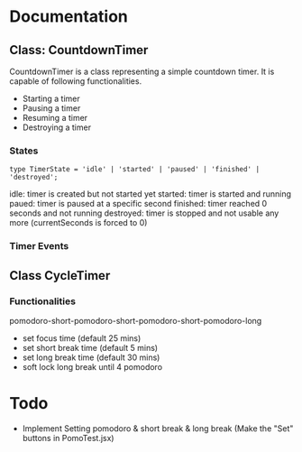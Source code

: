 # Documentation

## Class: CountdownTimer

CountdownTimer is a class representing a simple countdown timer.
It is capable of following functionalities.

- Starting a timer
- Pausing a timer
- Resuming a timer
- Destroying a timer

### States

```
type TimerState = 'idle' | 'started' | 'paused' | 'finished' | 'destroyed';
```

idle: timer is created but not started yet
started: timer is started and running
paued: timer is paused at a specific second
finished: timer reached 0 seconds and not running
destroyed: timer is stopped and not usable any more (currentSeconds is forced to 0)

### Timer Events

## Class CycleTimer

### Functionalities

pomodoro-short-pomodoro-short-pomodoro-short-pomodoro-long

- set focus time (default 25 mins)
- set short break time (default 5 mins)
- set long break time (default 30 mins)
- soft lock long break until 4 pomodoro

# Todo

- Implement Setting pomodoro & short break & long break (Make the "Set" buttons in PomoTest.jsx)
